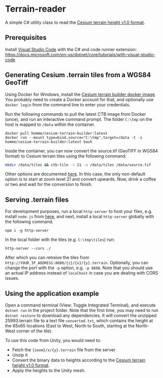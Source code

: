 # Terrain-reader

A simple C# utility class to read the [Cesium terrain height v1.0 format](.https://github.com/AnalyticalGraphicsInc/cesium/wiki/heightmap-1.0-terrain-format).

## Prerequisites

Install [Visual Studio Code](https://code.visualstudio.com/download) with the C# and code runner extension: https://docs.microsoft.com/en-us/dotnet/core/tutorials/with-visual-studio-code

## Generating Cesium .terrain tiles from a WGS84 GeoTiff

Using Docker for Windows, install the [Cesium terrain builder docker image](https://hub.docker.com/r/homme/cesium-terrain-builder/). You probably need to create a Docker account for that, and optionally use `docker login` from the command line to enter your credentials.

Run the following commands to pull the latest CTB image from Docker (once), and run an interactive command prompt. The folder `C:\tmp` on the host is mapped to `/data` within the container.
```console
docker pull homme/cesium-terrain-builder:latest
docker run --mount type=bind,source="C:\tmp",target=/data -t -i homme/cesium-terrain-builder:latest bash
```

Inside the container, you can now convert the source.tif (GeoTIFF in WGS84 format) to Cesium terrain tiles using the following command:

```bash
mkdir /data/tiles && ctb-tile -s 21 -o /data/tiles /data/source.tif
```

Other options are documented [here](https://github.com/geo-data/cesium-terrain-builder). In this case, the only non-default option is to start at zoom level 21 and convert upwards. Now, drink a coffee or two and wait for the conversion to finish.

## Serving .terrain files

For development purposes, run a local `http-server` to host your files, e.g. install `node.js` from [here](https://nodejs.org/en/), and next, install a local `http-server` globally with the following command.

```console
npm i -g http-server
```

 In the local folder with the tiles (e.g. `C:\tmp\tiles`) run:

```console
http-server --cors ./
```

After which you can retreive the tiles from `http://YOUR_IP_ADDRESS:8080/{z}/{x}/{y}.terrain`. Optionally, you can change the port with the `-p` option, e.g. `-p 8888`. Note that you should use an actual IP address instead of `localhost` in case you are dealing with CORS issues.

## Using the application example

Open a command terminal (View: Toggle Integrated Terminal), and execute `dotnet run` in the project folder. Note that the first time, you may need to run `dotnet restore` to download any dependencies. It will convert the unzipped 25993.terrain file to a text file `converted.txt`, which contains the height at the 65x65 locations (East to West, North to South, starting at the North-West corner of the tile).

To use this code from Unity, you would need to:
- Fetch the `{zoom}/x/{y}.terrain` file from the server
- Unzip it
- Convert the binary data to heights according to the [Cesium terrain height v1.0 format](.https://github.com/AnalyticalGraphicsInc/cesium/wiki/heightmap-1.0-terrain-format).
- Apply the heights to the Unity mesh.


